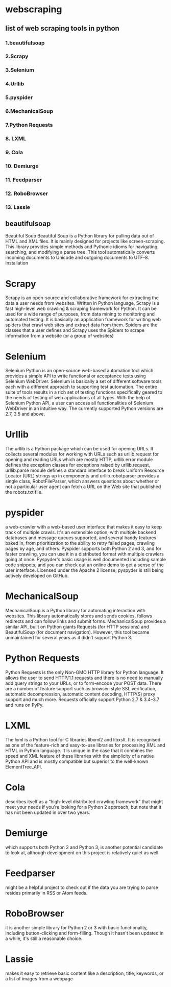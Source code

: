 # webscraping
## list of web scraping tools in python
### 1.beautifulsoap
### 2.Scrapy 
### 3.Selenium 
### 4.Urllib 
### 5.pyspider 
### 6.MechanicalSoup 
### 7.Python Requests
### 8. LXML 
### 9. Cola  
### 10. Demiurge 
### 11. Feedparser
### 12. RoboBrowser
### 13. Lassie 
## beautifulsoap
Beautiful Soup 
Beautiful Soup is a Python library for pulling data out of HTML and XML files. It is mainly designed for projects like screen-scraping. This library provides simple methods and Pythonic idioms for navigating, searching, and modifying a parse tree. This tool automatically converts incoming documents to Unicode and outgoing documents to UTF-8.  
Installation 

# Scrapy 
Scrapy is an open-source and collaborative framework for extracting the data a user needs from websites. Written in Python language, Scrapy is a fast high-level web crawling & scraping framework for Python. It can be used for a wide range of purposes, from data mining to monitoring and automated testing. It is basically an application framework for writing web spiders that crawl web sites and extract data from them. Spiders are the classes that a user defines and Scrapy uses the Spiders to scrape information from a website (or a group of websites)

# Selenium 
Selenium Python is an open-source web-based automation tool which provides a simple API to write functional or acceptance tests using Selenium WebDriver. Selenium is basically a set of different software tools each with a different approach to supporting test automation. The entire suite of tools results in a rich set of testing functions specifically geared to the needs of testing of web applications of all types. With the help of Selenium Python API, a user can access all functionalities of Selenium WebDriver in an intuitive way. The currently supported Python versions are 2.7, 3.5 and above.  

# Urllib 
The urllib is a Python package which can be used for opening URLs. It collects several modules for working with URLs such as urllib.request for opening and reading URLs which are mostly HTTP, urllib.error module defines the exception classes for exceptions raised by urllib.request, urllib.parse module defines a standard interface to break Uniform Resource Locator (URL) strings up in components and urllib.robotparser provides a single class, RobotFileParser, which answers questions about whether or not a particular user agent can fetch a URL on the Web site that published the robots.txt file.

# pyspider 
a web-crawler with a web-based user interface that makes it easy to keep track of multiple crawls. It's an extensible option, with multiple backend databases and message queues supported, and several handy features baked in, from prioritization to the ability to retry failed pages, crawling pages by age, and others. Pyspider supports both Python 2 and 3, and for faster crawling, you can use it in a distributed format with multiple crawlers going at once. 
Pyspyder's basic usage is well documented including sample code snippets, and you can check out an online demo to get a sense of the user interface. Licensed under the Apache 2 license, pyspyder is still being actively developed on GitHub. 

# MechanicalSoup 
MechanicalSoup is a Python library for automating interaction with websites. This library automatically stores and sends cookies, follows redirects and can follow links and submit forms. MechanicalSoup provides a similar API, built on Python giants Requests (for HTTP sessions) and BeautifulSoup (for document navigation). However, this tool became unmaintained for several years as it didn’t support Python 3.  
 
 # Python Requests 

Python Requests is the only Non-GMO HTTP library for Python language. It allows the user to send HTTP/1.1 requests and there is no need to manually add query strings to your URLs, or to form-encode your POST data. There are a number of feature support such as browser-style SSL verification, automatic decompression, automatic content decoding, HTTP(S) proxy support and much more. Requests officially support Python 2.7 & 3.4–3.7 and runs on PyPy. 

# LXML 
The lxml is a Python tool for C libraries libxml2 and libxslt. It is recognised as one of the feature-rich and easy-to-use libraries for processing XML and HTML in Python language. It is unique in the case that it combines the speed and XML feature of these libraries with the simplicity of a native Python API and is mostly compatible but superior to the well-known ElementTree_API.  

# Cola  

describes itself as a “high-level distributed crawling framework” that might meet your needs if you're looking for a Python 2 approach, but note that it has not been updated in over two years. 

# Demiurge 
which supports both Python 2 and Python 3, is another potential candidate to look at, although development on this project is relatively quiet as well. 

# Feedparser  
might be a helpful project to check out if the data you are trying to parse resides primarily in RSS or Atom feeds. 

# RoboBrowser 
it is another simple library for Python 2 or 3 with basic functionality, including button-clicking and form-filling. Though it hasn't been updated in a while, 
it's still a reasonable choice. 

# Lassie 

 makes it easy to retrieve basic content like a description, title, keywords, or a list of images from a webpage 
 
